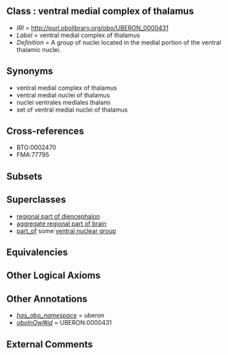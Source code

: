 
## Class : ventral medial complex of thalamus

 * *IRI* = http://purl.obolibrary.org/obo/UBERON_0000431
 * *Label* = ventral medial complex of thalamus
 * *Definition* = A group of nuclei located in the medial portion of the ventral thalamic nuclei.

## Synonyms

 * ventral medial complex of thalamus
 * ventral medial nuclei of thalamus
 * nuclei ventrales mediales thalami
 * set of ventral medial nuclei of thalamus

## Cross-references

 * BTO:0002470
 * FMA:77795

## Subsets


## Superclasses

 * [regional part of diencephalon](../../UBERON/84/UBERON_0002784.md)
 * [aggregate regional part of brain](../../UBERON/09/UBERON_0010009.md)
 * [part_of](../../BFO/50/BFO_0000050.md) some [ventral nuclear group](../../UBERON/76/UBERON_0002776.md)

## Equivalencies


## Other Logical Axioms


## Other Annotations

 * *[has_obo_namespace](../../ce/oboInOwl#hasOBONamespace.md)* = uberon
 * *[oboInOwl#id](../../id/oboInOwl#id.md)* = UBERON:0000431

## External Comments

